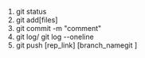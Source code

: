 1. git status
2. git add[files]
3. git commit -m "comment"
4. git log/ git log --oneline
5. git push [rep_link] [branch_namegit ]
